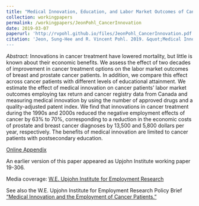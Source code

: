 ```yaml
---
title: "Medical Innovation, Education, and Labor Market Outcomes of Cancer Patients"
collection: workingpapers
permalink: /workingpapers/JeonPohl_CancerInnovation
date: 2019-03-07
paperurl: 'http://rvpohl.github.io/files/JeonPohl_CancerInnovation.pdf'
citation: 'Jeon, Sung-Hee and R. Vincent Pohl. 2019. &quot;Medical Innovation, Education, and Labor Market Outcomes of Cancer Patients.&quot; Unpublished manuscript.’
---
```

<i>Abstract:</i> Innovations in cancer treatment have lowered mortality, but little is known about their economic benefits. We assess the effect of two decades of improvement in cancer treatment options on the labor market outcomes of breast and prostate cancer patients. In addition, we compare this effect across cancer patients with different levels of educational attainment. We estimate the effect of medical innovation on cancer patients’ labor market outcomes employing tax return and cancer registry data from Canada and measuring medical innovation by using the number of approved drugs and a quality-adjusted patent index. We find that innovations in cancer treatment during the 1990s and 2000s reduced the negative employment effects of cancer by 63% to 70%, corresponding to a reduction in the economic costs of prostate and breast cancer diagnoses by 13,500 and 5,800 dollars per year, respectively. The benefits of medical innovation are limited to cancer patients with postsecondary education.

[Online Appendix](http://rvpohl.github.io/files/JeonPohl_CancerInnovation_App.pdf)

An earlier version of this paper appeared as Upjohn Institute working paper 19-306.

Media coverage: [W.E. Upjohn Institute for Employment Research](https://www.upjohn.org/research-highlights/medical-innovations-reduce-negative-economic-effects-cancer-diagnoses-some-not-all)

See also the W.E. Upjohn Institute for Employment Research Policy Brief [“Medical Innovation and the Employment of Cancer Patients.”](https://research.upjohn.org/cgi/viewcontent.cgi?article=1010&context=up_policybriefs)
